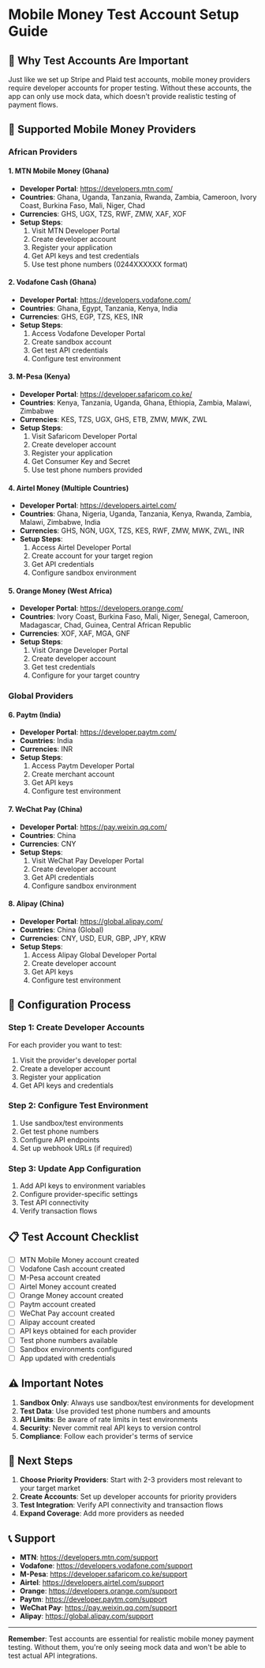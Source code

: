 # Mobile Money Test Account Setup Guide

## 🧪 **Why Test Accounts Are Important**

Just like we set up Stripe and Plaid test accounts, mobile money providers require developer accounts for proper testing. Without these accounts, the app can only use mock data, which doesn't provide realistic testing of payment flows.

## 📱 **Supported Mobile Money Providers**

### **African Providers**

#### **1. MTN Mobile Money (Ghana)**
- **Developer Portal**: https://developers.mtn.com/
- **Countries**: Ghana, Uganda, Tanzania, Rwanda, Zambia, Cameroon, Ivory Coast, Burkina Faso, Mali, Niger, Chad
- **Currencies**: GHS, UGX, TZS, RWF, ZMW, XAF, XOF
- **Setup Steps**:
  1. Visit MTN Developer Portal
  2. Create developer account
  3. Register your application
  4. Get API keys and test credentials
  5. Use test phone numbers (0244XXXXXX format)

#### **2. Vodafone Cash (Ghana)**
- **Developer Portal**: https://developers.vodafone.com/
- **Countries**: Ghana, Egypt, Tanzania, Kenya, India
- **Currencies**: GHS, EGP, TZS, KES, INR
- **Setup Steps**:
  1. Access Vodafone Developer Portal
  2. Create sandbox account
  3. Get test API credentials
  4. Configure test environment

#### **3. M-Pesa (Kenya)**
- **Developer Portal**: https://developer.safaricom.co.ke/
- **Countries**: Kenya, Tanzania, Uganda, Ghana, Ethiopia, Zambia, Malawi, Zimbabwe
- **Currencies**: KES, TZS, UGX, GHS, ETB, ZMW, MWK, ZWL
- **Setup Steps**:
  1. Visit Safaricom Developer Portal
  2. Create developer account
  3. Register your application
  4. Get Consumer Key and Secret
  5. Use test phone numbers provided

#### **4. Airtel Money (Multiple Countries)**
- **Developer Portal**: https://developers.airtel.com/
- **Countries**: Ghana, Nigeria, Uganda, Tanzania, Kenya, Rwanda, Zambia, Malawi, Zimbabwe, India
- **Currencies**: GHS, NGN, UGX, TZS, KES, RWF, ZMW, MWK, ZWL, INR
- **Setup Steps**:
  1. Access Airtel Developer Portal
  2. Create account for your target region
  3. Get API credentials
  4. Configure sandbox environment

#### **5. Orange Money (West Africa)**
- **Developer Portal**: https://developers.orange.com/
- **Countries**: Ivory Coast, Burkina Faso, Mali, Niger, Senegal, Cameroon, Madagascar, Chad, Guinea, Central African Republic
- **Currencies**: XOF, XAF, MGA, GNF
- **Setup Steps**:
  1. Visit Orange Developer Portal
  2. Create developer account
  3. Get test credentials
  4. Configure for your target country

### **Global Providers**

#### **6. Paytm (India)**
- **Developer Portal**: https://developer.paytm.com/
- **Countries**: India
- **Currencies**: INR
- **Setup Steps**:
  1. Access Paytm Developer Portal
  2. Create merchant account
  3. Get API keys
  4. Configure test environment

#### **7. WeChat Pay (China)**
- **Developer Portal**: https://pay.weixin.qq.com/
- **Countries**: China
- **Currencies**: CNY
- **Setup Steps**:
  1. Visit WeChat Pay Developer Portal
  2. Create developer account
  3. Get API credentials
  4. Configure sandbox environment

#### **8. Alipay (China)**
- **Developer Portal**: https://global.alipay.com/
- **Countries**: China (Global)
- **Currencies**: CNY, USD, EUR, GBP, JPY, KRW
- **Setup Steps**:
  1. Access Alipay Global Developer Portal
  2. Create developer account
  3. Get API keys
  4. Configure test environment

## 🔧 **Configuration Process**

### **Step 1: Create Developer Accounts**
For each provider you want to test:
1. Visit the provider's developer portal
2. Create a developer account
3. Register your application
4. Get API keys and credentials

### **Step 2: Configure Test Environment**
1. Use sandbox/test environments
2. Get test phone numbers
3. Configure API endpoints
4. Set up webhook URLs (if required)

### **Step 3: Update App Configuration**
1. Add API keys to environment variables
2. Configure provider-specific settings
3. Test API connectivity
4. Verify transaction flows

## 📋 **Test Account Checklist**

- [ ] MTN Mobile Money account created
- [ ] Vodafone Cash account created
- [ ] M-Pesa account created
- [ ] Airtel Money account created
- [ ] Orange Money account created
- [ ] Paytm account created
- [ ] WeChat Pay account created
- [ ] Alipay account created
- [ ] API keys obtained for each provider
- [ ] Test phone numbers available
- [ ] Sandbox environments configured
- [ ] App updated with credentials

## ⚠️ **Important Notes**

1. **Sandbox Only**: Always use sandbox/test environments for development
2. **Test Data**: Use provided test phone numbers and amounts
3. **API Limits**: Be aware of rate limits in test environments
4. **Security**: Never commit real API keys to version control
5. **Compliance**: Follow each provider's terms of service

## 🚀 **Next Steps**

1. **Choose Priority Providers**: Start with 2-3 providers most relevant to your target market
2. **Create Accounts**: Set up developer accounts for priority providers
3. **Test Integration**: Verify API connectivity and transaction flows
4. **Expand Coverage**: Add more providers as needed

## 📞 **Support**

- **MTN**: https://developers.mtn.com/support
- **Vodafone**: https://developers.vodafone.com/support
- **M-Pesa**: https://developer.safaricom.co.ke/support
- **Airtel**: https://developers.airtel.com/support
- **Orange**: https://developers.orange.com/support
- **Paytm**: https://developer.paytm.com/support
- **WeChat Pay**: https://pay.weixin.qq.com/support
- **Alipay**: https://global.alipay.com/support

---

**Remember**: Test accounts are essential for realistic mobile money payment testing. Without them, you're only seeing mock data and won't be able to test actual API integrations.






